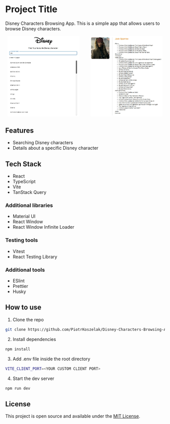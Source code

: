 # Project Title

Disney Characters Browsing App.
This is a simple app that allows users to browse Disney characters.

<p align="center">
  <img alt="Home page" src="./src/assets/home-page.jpg" width="45%">
&nbsp; &nbsp; &nbsp; &nbsp;
  <img alt="Details page" src="./src/assets/details-page.jpg" width="45%">
</p>

## Features

-   Searching Disney characters
-   Details about a specific Disney character

## Tech Stack

-   React
-   TypeScript
-   Vite
-   TanStack Query

### Additional libraries

-   Material UI
-   React Window
-   React Window Infinite Loader

### Testing tools

-   Vitest
-   React Testing Library

### Additional tools

-   ESlint
-   Prettier
-   Husky

## How to use

1. Clone the repo

```bash
git clone https://github.com/PiotrKoszelak/Disney-Characters-Browsing-App.git
```

2. Install dependencies

```bash
npm install
```

3. Add .env file inside the root directory

```bash
VITE_CLIENT_PORT=<YOUR CUSTOM CLIENT PORT>
```

4. Start the dev server

```bash
npm run dev
```

## License

This project is open source and available under the [MIT License](LICENSE).
